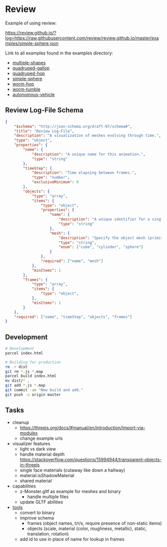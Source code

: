 # Review

Example of using review:

https://review.github.io/?log=https://raw.githubusercontent.com/review/review.github.io/master/examples/simple-sphere.json

Link to all examples found in the examples directory:

- [multiple-shapes](https://review.github.io/?log=https://raw.githubusercontent.com/review/review.github.io/master/examples/multiple-shapes.json)
- [quadruped-gallop](https://review.github.io/?log=https://raw.githubusercontent.com/review/review.github.io/master/examples/quadruped-gallop.json)
- [quadruped-hop](https://review.github.io/?log=https://raw.githubusercontent.com/review/review.github.io/master/examples/quadruped-hop.json)
- [simple-sphere](https://review.github.io/?log=https://raw.githubusercontent.com/review/review.github.io/master/examples/simple-sphere.json)
- [worm-hop](https://review.github.io/?log=https://raw.githubusercontent.com/review/review.github.io/master/examples/worm-hop.json)
- [worm-tumble](https://review.github.io/?log=https://raw.githubusercontent.com/review/review.github.io/master/examples/worm-tumble.json)
- [autonomous-vehicle](https://review.github.io/?log=https://raw.githubusercontent.com/anthonyjclark/adabot02-ann/master/animations/fsm-40-2-best20.json)


## Review Log-File Schema

```json
{
    "$schema": "http://json-schema.org/draft-07/schema#",
    "title": "Review Log-File",
    "description": "A visualization of meshes evolving through time.",
    "type": "object",
    "properties": {
        "name": {
            "description": "A unique name for this animation.",
            "type": "string"
        },
        "timeStep": {
            "description": "Time elapsing between frames.",
            "type": "number",
            "exclusiveMinimum": 0
        },
        "objects": {
            "type": "array",
            "items": {
                "type": "object",
                "properties": {
                    "name": {
                        "description": "A unique identifier for a single object.",
                        "type": "string"
                    },
                    "mesh": {
                        "description": "Specify the object mesh (primitives only for now).",
                        "type": "string",
                        "enum": ["cube", "cylinder", "sphere"]
                    }
                },
                "required": ["name", "mesh"]
            },
            "minItems": 1
        },
        "frames": {
            "type": "array",
            "items": {
                "type": "object",
            },
            "minItems": 1
        }
    },
    "required": ["name", "timeStep", "objects", "frames"]
}
```

## Development

~~~bash
# Development
parcel index.html

# Building for production
rm -r dist 
git rm *.js *.map
parcel build index.html
mv dist/* .
git add *.js *.map
git commit -am "New build and add."
git push -u origin master
~~~

## Tasks

- cleanup
  - https://threejs.org/docs/#manual/en/introduction/Import-via-modules
  - change example urls
- visualizer features
  - light vs dark view
  - handle material depth https://stackoverflow.com/questions/15994944/transparent-objects-in-threejs
  - single face materials (cutaway like down a hallway)
  - material.isShadowMaterial
  - shared material
- capabilities
  - z-Monster.gltf as example for meshes and binary
    - handle multiple files
  - update GLTF abilities
- [tools](https://github.com/KhronosGroup/glTF/blob/master/README.md)
  - convert to binary
  - improve schema
    - frames (object names, t/r/s, require presence of non-static items)
    - objects (scale, material (color, roughness, metallic), static, translation, rotation)
  - add id to use in place of name for lookup in frames
